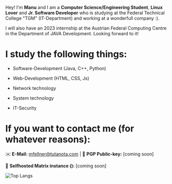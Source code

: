 Hey! I'm **Manu** and I am a **Computer Science/Engineering Student**, **Linux Lover** and **Jr. Software Developer** who is studying at the Federal Technical College "TGM" (IT-Department) and working at a wonderfull company :).

I will also have an 2023 internship at the Austrian Federal Computing Centre in the Department of JAVA Development. Looking forward to it!

# I study the following things:

- Software-Development (Java, C++, Python) 

- Web-Development (HTML, CSS, Js)

- Network technology

- System technology

- IT-Security



# If you want to contact me (for whatever reasons):


✉️ **E-Mail:** mfellner@tutanota.com | 🔑 **PGP Public-key:** [coming soon]

💚 **Selfhosted Matrix instance ():** [coming soon]




![Top Langs](https://github-readme-stats-git-masterrstaa-rickstaa.vercel.app/api/top-langs/?username=MfellnerDev)

